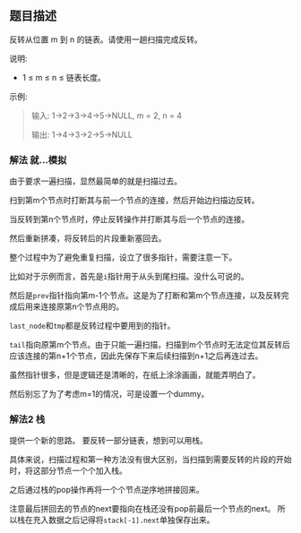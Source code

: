 ## 题目描述
反转从位置 m 到 n 的链表。请使用一趟扫描完成反转。

说明:
- 1 ≤ m ≤ n ≤ 链表长度。

示例:
>输入: 1->2->3->4->5->NULL, m = 2, n = 4
>
>输出: 1->4->3->2->5->NULL

### 解法 就…模拟
由于要求一遍扫描，显然最简单的就是扫描过去。

扫到第m个节点时打断其与前一个节点的连接，然后开始边扫描边反转。

当反转到第n个节点时，停止反转操作并打断其与后一个节点的连接。

然后重新拼凑，将反转后的片段重新塞回去。

整个过程中为了避免重复扫描，设立了很多指针，需要注意一下。

比如对于示例而言，首先是`i`指针用于从头到尾扫描。没什么可说的。

然后是`prev`指针指向第m-1个节点。这是为了打断和第m个节点连接，以及反转完成后用来连接原第n个节点用的。

`last_node`和`tmp`都是反转过程中要用到的指针。

`tail`指向原第m个节点。由于只能一遍扫描，扫描到m个节点时无法定位其反转后应该连接的第n+1个节点，因此先保存下来后续扫描到n+1之后再连过去。

虽然指针很多，但是逻辑还是清晰的，在纸上涂涂画画，就能弄明白了。

然后别忘了为了考虑m=1的情况，可是设置一个dummy。

### 解法2 栈
提供一个新的思路。
要反转一部分链表，想到可以用栈。

具体来说，扫描过程和第一种方法没有很大区别，当扫描到需要反转的片段的开始时，将这部分节点一个个加入栈。

之后通过栈的pop操作再将一个个节点逆序地拼接回来。

注意最后拼回去的节点的next要指向在栈还没有pop前最后一个节点的next。
所以栈在充入数据之后记得将`stack[-1].next`单独保存出来。